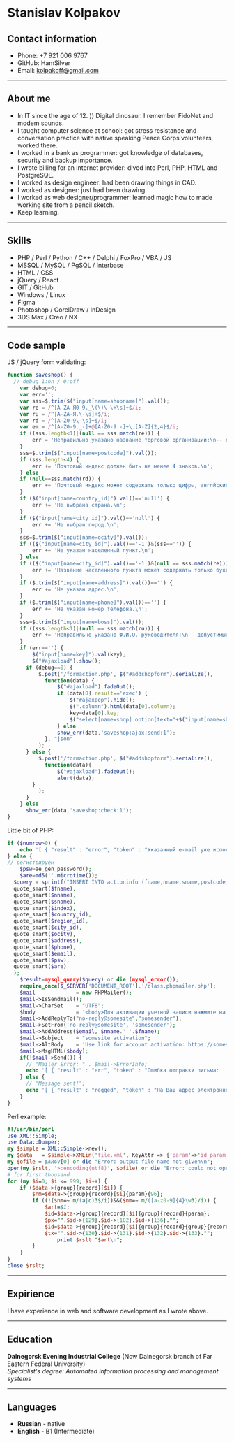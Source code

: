 # Stanislav Kolpakov

## Contact information
- Phone: +7 921 006 9767
- GitHub: HamSilver
- Email: kolpakoff@gmail.com

***

## About me
- In IT since the age of 12. )) Digital dinosaur. I remember FidoNet and modem sounds.
- I taught сomputer science at school: got stress resistance and conversation practice with native speaking Peace Corps volunteers, worked there.
- I worked in a bank as programmer: got knowledge of databases, security and backup importance.
- I wrote billing for an internet provider: dived into Perl, PHP, HTML and PostgreSQL.
- I worked as design engineer: had been drawing things in CAD.
- I worked as designer: just had been drawing.
- I worked as web designer/programmer: learned magic how to made working site from a pencil sketch.
- Keep learning.

***

## Skills
* PHP / Perl / Python / C++ / Delphi / FoxPro / VBA / JS
* MSSQL / MySQL / PgSQL / Interbase 
* HTML / CSS
* jQuery / React
* GIT / GitHub
* Windows / Linux 
* Figma
* Photoshop / CorelDraw / InDesign
* 3DS Max / Creo / NX

***

## Code sample
JS / jQuery form validating:
```javascript
function saveshop() {
  // debug 1:on / 0:off
	var debug=0;
	var err='';
	var sss=$.trim($("input[name=shopname]").val());
	var re = /^[A-ZА-Я0-9._\(\)\-\+\s]+$/i;  
	var ru = /^[A-ZА-Я.\-\s]+$/i;  
	var rd = /^[A-Z0-9\-\s]+$/i; 
	var em = /^[A-Z0-9._-]+@[A-Z0-9.-]+\.[A-Z]{2,4}$/i;
	if ((sss.length<1)|(null == sss.match(re))) {
		err = 'Неправильно указано название торговой организации:\n-- допустимые знаки: А-Я A-Z 0-9 . _ + - ( )\n';
	}
	sss=$.trim($("input[name=postcode]").val());
	if (sss.length<4) {
		err += 'Почтовый индекс должен быть не менее 4 знаков.\n';
	} else
	if (null==sss.match(rd)) {
		err += 'Почтовый индекс может содержать только цифры, англйские буквы и знак тире.\n';
	}
	if ($("input[name=country_id]").val()=='null') {
		err += 'Не выбрана страна.\n';
	}
	if ($("input[name=city_id]").val()=='null') {
		err += 'Не выбран город.\n';
	}
	sss=$.trim($("input[name=ocity]").val());
	if (($("input[name=city_id]").val()=='-1')&(sss=='')) {
		err += 'Не указан населенный пункт.\n';
	} else
	if (($("input[name=city_id]").val()=='-1')&(null == sss.match(re))) {
		err += 'Название населенного пункта может содержать только буквы, цифры и знак тире.\n';
	}
	if ($.trim($("input[name=address]").val())=='') {
		err += 'Не указан адрес.\n';
	}
	if ($.trim($("input[name=phone]").val())=='') {
		err += 'Не указан номер телефона.\n';
	}
	sss=$.trim($("input[name=boss]").val());
	if ((sss.length<1)|(null == sss.match(ru))) {
		err += 'Неправильно указано Ф.И.О. руководителя:\n-- допустимые знаки: А-Я A-Z . -\n';
	}
	if (err=='') {
		$("input[name=key]").val(key);
		$("#ajaxload").show();
	  if (debug==0) {
		  $.post('/formaction.php', $("#addshopform").serialize(),
			function(data) {
				$("#ajaxload").fadeOut();
				if (data[0].result=='exec') {
					$("#ajaxpop").hide();
					$(".column").html(data[0].column);
					key=data[0].key;
					$("select[name=shop] option[text="+$("input[name=shopname]").val()+"]").attr("selected", true);
				} else 
     			show_err(data,'saveshop:ajax:send:1');
   			}, "json"
		  );
	  } else {
		  $.post('/formaction.php', $("#addshopform").serialize(),
			function(data){
				$("#ajaxload").fadeOut();
				alert(data);
   		}
		  );
	  }
	} else 
	  show_err(data,'saveshop:check:1');
}
```

Little bit of PHP:
```php
if ($numrow>0) {
	echo '[ { "result" : "error", "token" : "Указанный e-mail уже используется." } ]';
} else { 
// регистрируем
	$psw=ae_gen_password();
	$are=md5(''.microtime());
  $query = sprintf("INSERT INTO actioninfo (fname,nname,sname,postcode,country_id,region_id,city_id,ocity,address,phone,email,pass,reg) VALUES (%s,%s,%s,%s,%s,%s,%s,%s,%s,%s,%s,%s,%s)",
  quote_smart($fname),
  quote_smart($nname),
  quote_smart($sname),
  quote_smart($index),
  quote_smart($country_id),
  quote_smart($region_id),
  quote_smart($city_id),
  quote_smart($ocity),
  quote_smart($address),
  quote_smart($phone),
  quote_smart($email),
  quote_smart($psw),
  quote_smart($are)
  );
	$result=mysql_query($query) or die (mysql_error());
	require_once($_SERVER['DOCUMENT_ROOT'].'/class.phpmailer.php');
	$mail             = new PHPMailer();
	$mail->IsSendmail();
	$mail->CharSet    = "UTF8";
	$body             = '<body>Для активации учетной записи нажмите на ссылку: <a href="https://somesite/'.$are.'">https://somesite/'.$are.'</a><br />Ссылка действительна в течение 24 часов.</body>';
	$mail->AddReplyTo("no-reply@somesite","somesender");
	$mail->SetFrom('no-reply@somesite', 'somesender');
	$mail->AddAddress($email, $nname.' '.$fname);
	$mail->Subject    = "somesite activation";
	$mail->AltBody    = 'Use link for account activation: https://somesite/'.$are; 
	$mail->MsgHTML($body);
	if(!$mail->Send()) {
	  // "Mailer Error: " . $mail->ErrorInfo;
  	  echo '[ { "result" : "err", "token" : "Ошибка отправки письма: '.$mail->ErrorInfo.'" } ]';
	} else {
	  // "Message sent!";
  	  echo '[ { "result" : "regged", "token" : "На Ваш адрес электронной почты отправлена ссылка для активации." } ]';
	}
}
```

Perl example:
```perl
#!/usr/bin/perl
use XML::Simple;
use Data::Dumper;
my $simple = XML::Simple->new();
my $data   = $simple->XMLin('file.xml', KeyAttr => {'param'=>'id_param'}, ContentKey => '-content');
my $ofile = $ARGV[0] or die "Error: output file name not given\n";
open(my $rslt, '>:encoding(utf8)', $ofile) or die "Error: could not open '$ofile' $!\n";
# for first thousand
for (my $i=0; $i <= 999; $i++) {
	if ($data->{group}{record}[$i]) {
		$nm=$data->{group}{record}[$i]{param}{96};
		if ((!($nm=~ m/(a|c)3$/i))&&($nm=~ m/([a-z0-9]{4}\w3)/i)) {
			$art=$1;
			$id=$data->{group}{record}[$i]{group}{record}{param};
			$px="".$id->{129}.$id->{102}.$id->{136}."";
			$id=$data->{group}{record}[$i]{group}{record}{group}{record}{param};
			$tx="".$id->{130}.$id->{131}.$id->{132}.$id->{133}."";
				print $rslt "$art\n";
		}
	}
}
close $rslt;
```

***

## Expirience
I have experience in web and software development as I wrote above. 

***

## Education
**Dalnegorsk Evening Industrial College** (Now Dalnegorsk branch of Far Eastern Federal University)<br />
_Specialist's degree: Automated information processing and management systems_

***

## Languages
- **Russian** - native
- **English** - B1 (Intermediate)